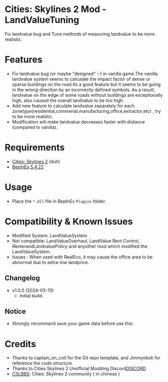 # Cities: Skylines 2 Mod - LandValueTuning

Fix landvalue bug and Tune methods of measuring landvalue to be more realistic.

# Features

- Fix landvalue bug (or maybe "designed" :-) in vanilla game.The vanilla landvalue system seems to calculate the impact factor of dense or sparse buildings on the road.Its a good feature but it seems to be going in the wrong direction by an incorrectly defined symbols. As a result, landvalue on the edge of some roads without buildings are exceptionally high, also caused the overall landvalue to be too high.
- Add new feature to calculate landvalue separately for each zonetype(residential,commerial,manufacturing,office,extractor,etc) , try to be more realistic.
- Modification will make landvalue decreases faster with distance (compared to vanilla).

# Requirements

- [Cities: Skylines 2](https://store.steampowered.com/app/949230/Cities_Skylines_II/) (duh)
- [BepInEx 5.4.22](https://github.com/BepInEx/BepInEx/releases)

# Usage
- Place the `*.dll` file in BepInEx `Plugins` folder.

# Compatibility & Known Issues

- Modified System:  LandValueSystem
- Not compatible: LandValueOverhaul, LandValue Rent Control, RenterandLandvaluePolicy and anyother mod which modified the LandValueSystem.
- Issues : When used with RealEco, it may cause the office area to be abnormal due to extra-low landprice.

## Changelog
- v1.0.0 (2024-03-13)
  - Initial build.

## Notice
- Strongly recommand save your game data before use this.

# Credits

 - Thanks to captain_on_coit for the Git repo template, and Jimmyokok for reference the code structure. 
 - Thanks to Cities Skylines 2 Unofficial Modding Discord[DISCORD](https://discord.gg/nJBfTzh7)
 - [CSLBBS](https://www.cslbbs.net): Cities: Skylines 2 community ( in chinese )

